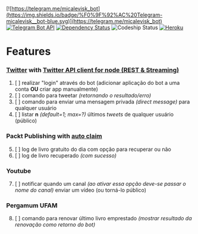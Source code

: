 [![https://telegram.me/micalevisk_bot](https://img.shields.io/badge/%F0%9F%92%AC%20Telegram-micalevisk__bot-blue.svg)](https://telegram.me/micalevisk_bot)
[![Telegram Bot API](https://img.shields.io/badge/%F0%9F%92%AC%20Telegram-Bot%20API%20v2.3.1-blue.svg)](https://core.telegram.org/bots/api#recent-changes)
[![Dependency Status](https://dependencyci.com/github/micalevisk/Micalevisk-TelegramBot/badge)](https://dependencyci.com/github/micalevisk/Micalevisk-TelegramBot)
![Codeship Status](https://app.codeship.com/projects/b84bc960-cfa0-0134-60b2-6eb4e8c3819f/status?branch=master)
[![Heroku](http://heroku-badge.herokuapp.com/?app=micaleviskbot)](http://micaleviskbot.herokuapp.com/)

# Features

### [Twitter](https://dev.twitter.com/docs) with [Twitter API client for node (REST & Streaming)](https://www.npmjs.com/package/twit)
1. [ ] realizar "login" através do bot (adicionar aplicação do bot a uma conta **OU** criar app manualmente)
2. [ ] comando para tweetar _(retornando o resultado/erro)_
3. [ ] comando para enviar uma mensagem privada _(direct message)_ para qualquer usuário
4. [ ] listar **n** _(default=1; max=?)_ últimos _tweets_ de qualquer usuário (público)

### Packt Publishing with [auto claim](https://gist.github.com/micalevisk/1ec5363b165198d68959fe8599a1ac27#file-server-js)
5. [ ] log de livro gratuito do dia com opção para recuperar ou não
6. [ ] log de livro recuperado _(com sucesso)_

### Youtube
7. [ ] notificar quando um canal _(ao ativar essa opção deve-se passar o nome do canal)_ enviar um vídeo (ou torná-lo público)

### Pergamum UFAM
8. [ ] comando para renovar último livro emprestado _(mostrar resultado da renovação como retorno do bot)_

